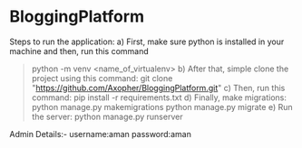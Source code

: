 # BloggingPlatform
Steps to run the application:
a) First, make sure python is installed in your machine and then, run this command
   >python -m venv <name_of_virtualenv> 
b) After that, simple clone the project using this command:
   >git clone "https://github.com/Axopher/BloggingPlatform.git"
c) Then, run this command:
   >pip install -r requirements.txt
d) Finally, make migrations:
   >python manage.py makemigrations
   >python manage.py migrate
e) Run the server:
   >python manage.py runserver

Admin Details:-
username:aman
password:aman
